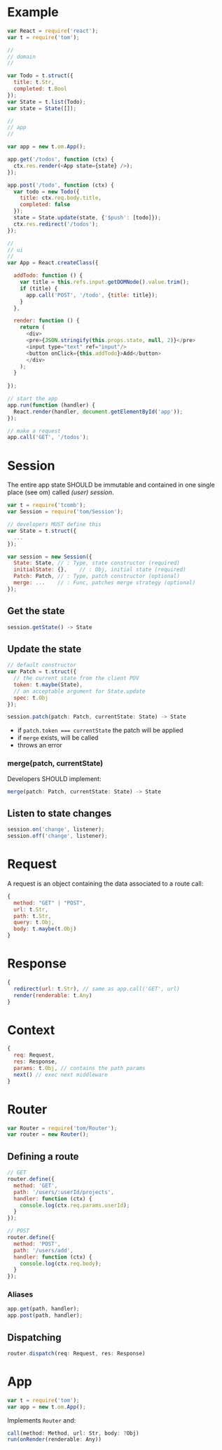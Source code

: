 # Example

```js
var React = require('react');
var t = require('tom');

//
// domain
//

var Todo = t.struct({
  title: t.Str,
  completed: t.Bool
});
var State = t.list(Todo);
var state = State([]);

//
// app
//

var app = new t.om.App();

app.get('/todos', function (ctx) {
  ctx.res.render(<App state={state} />);
});

app.post('/todo', function (ctx) {
  var todo = new Todo({
    title: ctx.req.body.title,
    completed: false
  });
  state = State.update(state, {'$push': [todo]});
  ctx.res.redirect('/todos');
});

//
// ui
//
var App = React.createClass({

  addTodo: function () {
    var title = this.refs.input.getDOMNode().value.trim();
    if (title) {
      app.call('POST', '/todo', {title: title});
    }
  },

  render: function () {
    return (
      <div>
      <pre>{JSON.stringify(this.props.state, null, 2)}</pre>
      <input type="text" ref="input"/>
      <button onClick={this.addTodo}>Add</button>
      </div>
    );
  }
  
});

// start the app
app.run(function (handler) {
  React.render(handler, document.getElementById('app'));
});

// make a request
app.call('GET', '/todos');
```

# Session

The entire app state SHOULD be immutable and contained in one single place (see om) called *(user) session*.

```js
var t = require('tcomb');
var Session = require('tom/Session');

// developers MUST define this
var State = t.struct({
  ...
});

var session = new Session({
  State: State, // : Type, state constructor (required)
  initialState: {},    // : Obj, initial state (required)
  Patch: Patch, // : Type, patch constructor (optional)
  merge: ...    // : Func, patches merge strategy (optional)
});
```

## Get the state

```js
session.getState() -> State
```

## Update the state

```js
// default constructor
var Patch = t.struct({
  // the current state from the client POV
  token: t.maybe(State),
  // an acceptable argument for State.update
  spec: t.Obj
});

session.patch(patch: Patch, currentState: State) -> State
```

- if `patch.token === currentState` the patch will be applied
- if `merge` exists, will be called
- throws an error

### merge(patch, currentState)

Developers SHOULD implement:

```js
merge(patch: Patch, currentState: State) -> State
```

## Listen to state changes

```js
session.on('change', listener);
session.off('change', listener);
```

# Request

A request is an object containing the data associated to a route call:

```js
{
  method: "GET" | "POST",
  url: t.Str,
  path: t.Str,
  query: t.Obj,
  body: t.maybe(t.Obj)
}
```

# Response

```js
{
  redirect(url: t.Str), // same as app.call('GET', url)
  render(renderable: t.Any)
}
```

# Context

```js
{
  req: Request,
  res: Response,
  params: t.Obj, // contains the path params
  next() // exec next middleware
}
```

# Router

```js
var Router = require('tom/Router');
var router = new Router();
```

## Defining a route

```js
// GET
router.define({
  method: 'GET',
  path: '/users/:userId/projects',
  handler: function (ctx) {
    console.log(ctx.req.params.userId);
  }
});

// POST
router.define({
  method: 'POST',
  path: '/users/add',
  handler: function (ctx) {
    console.log(ctx.req.body);
  }
});
```

### Aliases

```js
app.get(path, handler);
app.post(path, handler);
```

## Dispatching

```js
router.dispatch(req: Request, res: Response)
```

# App

```js
var t = require('tom');
var app = new t.om.App();
```

Implements `Router` and:

```js
call(method: Method, url: Str, body: ?Obj)
run(onRender(renderable: Any))
```
